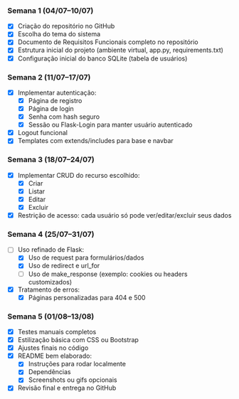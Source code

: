 ### Semana 1 (04/07–10/07)
- [x] Criação do repositório no GitHub 
- [x] Escolha do tema do sistema 
- [x] Documento de Requisitos Funcionais completo no repositório 
- [x] Estrutura inicial do projeto (ambiente virtual, app.py, requirements.txt) 
- [x] Configuração inicial do banco SQLite (tabela de usuários) 

### Semana 2 (11/07–17/07)
- [x] Implementar autenticação: 
    - [x] Página de registro 
    - [x] Página de login 
    - [x] Senha com hash seguro 
    - [x] Sessão ou Flask-Login para manter usuário autenticado 
- [x] Logout funcional 
- [x] Templates com extends/includes para base e navbar

### Semana 3 (18/07–24/07)
- [x] Implementar CRUD do recurso escolhido:
    - [x] Criar
    - [x] Listar
    - [x] Editar
    - [x] Excluir
- [x] Restrição de acesso: cada usuário só pode ver/editar/excluir seus dados

### Semana 4 (25/07–31/07)
- [ ] Uso refinado de Flask:
    - [x] Uso de request para formulários/dados
    - [x] Uso de redirect e url_for 
    - [ ] Uso de make_response (exemplo: cookies ou headers customizados)
- [x] Tratamento de erros:
    - [x] Páginas personalizadas para 404 e 500

### Semana 5 (01/08–13/08)
- [x] Testes manuais completos
- [x] Estilização básica com CSS ou Bootstrap
- [x] Ajustes finais no código
- [x] README bem elaborado:
    - [x] Instruções para rodar localmente
    - [x] Dependências
    - [x] Screenshots ou gifs opcionais
- [x] Revisão final e entrega no GitHub
